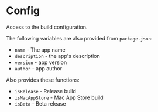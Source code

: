 Config
=========

Access to the build configuration.

The following variables are also provided from `package.json`:
- `name` - The app name
- `description` - the app's description
- `version` - app version
- `author` - app author

Also provides these functions:
- `isRelease` - Release build
- `isMacAppStore` - Mac App Store build
- `isBeta` - Beta release
